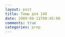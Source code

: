 ```yaml
---
layout: post
title: Темы для 149
date: 2009-08-11T00:45:00
comments: true
categories: prep
---
```



